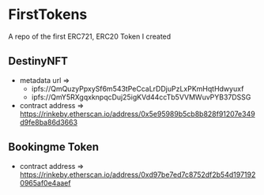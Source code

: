# FirstTokens
A repo of the first ERC721, ERC20 Token I created

## DestinyNFT

- metadata url => 
   - ipfs://QmQuzyPpxySf6m543tPeCcaLrDDjuPzLxPKmHqtHdwyuxf
   - ipfs://QmY5RXgqxknpqcDuj25igKVd44ccTb5VVMWuvPYB37DSSG
- contract address => https://rinkeby.etherscan.io/address/0x5e95989b5cb8b828f91207e349d9fe8ba86d3663


## Bookingme Token
- contract address => https://rinkeby.etherscan.io/address/0xd97be7ed7c8752df2b54d1971920965af0e4aaef

